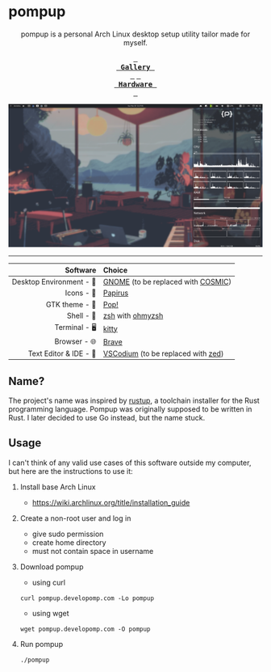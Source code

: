 # pompup

<div align=center>
pompup is a personal Arch Linux desktop setup utility tailor made for myself.

<br />

<!-- the magic behind the trick below is the usage of em space instead of regular space character-->

**[<kbd> <br /> Gallery <br /> </kbd>][Gallery]**
**[<kbd> <br /> Hardware <br /> </kbd>][Hardware]**

![screenshot](.github/img/result1.png)

---

</div>

|                 Software | Choice                                                                                                              |
| -----------------------: | :------------------------------------------------------------------------------------------------------------------ |
| Desktop Environment - 🚀 | [GNOME](https://www.gnome.org) (to be replaced with [COSMIC](https://github.com/pop-os/cosmic-epoch))               |
|               Icons - 💎 | [Papirus](https://github.com/PapirusDevelopmentTeam/papirus-icon-theme)                                             |
|           GTK theme - 🎨 | [Pop!](https://github.com/pop-os/gtk-theme)                                                                         |
|               Shell - 🐚 | [zsh](https://github.com/zsh-users/zsh) with [ohmyzsh](https://github.com/ohmyzsh/ohmyzsh)                          |
|            Terminal - 🖥️ | [kitty](https://github.com/kovidgoyal/kitty)                                                                        |
|             Browser - 🌐 | [Brave](https://github.com/brave/brave-browser)                                                                     |
|   Text Editor & IDE - 📝 | [VSCodium](https://github.com/VSCodium/vscodium) (to be replaced with [zed](https://github.com/zed-industries/zed)) |

## Name?

The project's name was inspired by [rustup](https://github.com/rust-lang/rustup),
a toolchain installer for the Rust programming language. Pompup was originally
supposed to be written in Rust. I later decided to use Go instead, but the name
stuck.

## Usage

I can't think of any valid use cases of this software outside my computer,
but here are the instructions to use it:

1. Install base Arch Linux
   - https://wiki.archlinux.org/title/installation_guide
2. Create a non-root user and log in
   - give sudo permission
   - create home directory
   - must not contain space in username
3. Download pompup

   - using curl

   ```
   curl pompup.developomp.com -Lo pompup
   ```

   - using wget

   ```
   wget pompup.developomp.com -O pompup
   ```

4. Run pompup

   ```
   ./pompup
   ```

[Gallery]: ./docs/gallery.md
[Hardware]: ./docs/hardware/README.md
